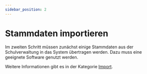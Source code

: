 ```yaml
---
sidebar_position: 2
---
```


# Stammdaten importieren

Im zweiten Schritt müssen zunächst einige Stammdaten aus der Schulverwaltung in das System übertragen werden. Dazu 
muss eine geeignete Software genutzt werden. 

Weitere Informationen gibt es in der Kategorie [Import](../../category/datenimport).
